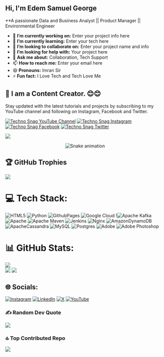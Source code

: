 ## Hi, I'm Edem Samuel George
**A passionate Data and Business Analyst || Product Manager || Environmental Engineer


- 🔭 **I’m currently working on:** Enter your project info here
- 🌱 **I’m currently learning:** Enter your tech here
- 👯 **I’m looking to collaborate on:** Enter your project name and info
- 🤔 **I’m looking for help with:** Your project here
- 💬 **Ask me about:** Collaboration, Tech Support
- 📫 **How to reach me:** Enter your email here
- 😄 **Pronouns:** Imran Sir
- ⚡ **Fun fact:** I Love Tech and Tech Love Me

## 🔗 I am a Content Creator. 😊😊

Stay updated with the latest tutorials and projects by subscribing to my YouTube channel and following on Instagram, Facebook and Twitter.

[![Techno Snag YouTube Channel](https://img.shields.io/badge/YouTube-Techno%20Snag-red?logo=youtube&logoColor=white)](https://www.youtube.com/technosnag) [![Techno Snag Instagram](https://img.shields.io/badge/Instagram-Techno%20Snag-pink?logo=instagram&logoColor=white)](https://www.instagram.com/technosnag) [![Techno Snag Facebook](https://img.shields.io/badge/Facebook-Techno%20Snag-blue?logo=facebook&logoColor=white)](https://www.facebook.com/technosnag) [![Techno Snag Twitter](https://img.shields.io/badge/Twitter-Techno%20Snag-lightblue?logo=twitter&logoColor=white)](https://twitter.com/technosnag)

[![](https://visitcount.itsvg.in/api?id=alamimran613&icon=1&color=4)](https://visitcount.itsvg.in)

<!-- Snake Game Repo View -->

<div align="center">
  <img src="https://profile-readme-generator.com/assets/snake.svg" alt="Snake animation" />
</div>

## 🏆 GitHub Trophies
![](https://github-profile-trophy.vercel.app/?username=alamimran613&theme=radical&no-frame=false&no-bg=false&margin-w=4)


# 💻 Tech Stack:
![HTML5](https://img.shields.io/badge/html5-%23E34F26.svg?style=for-the-badge&logo=html5&logoColor=white) ![Python](https://img.shields.io/badge/python-3670A0?style=for-the-badge&logo=python&logoColor=ffdd54) ![GithubPages](https://img.shields.io/badge/github%20pages-121013?style=for-the-badge&logo=github&logoColor=white) ![Google Cloud](https://img.shields.io/badge/GoogleCloud-%234285F4.svg?style=for-the-badge&logo=google-cloud&logoColor=white) !![Apache Kafka](https://img.shields.io/badge/Apache%20Kafka-000?style=for-the-badge&logo=apachekafka) ![Apache](https://img.shields.io/badge/apache-%23D42029.svg?style=for-the-badge&logo=apache&logoColor=white) ![Apache Maven](https://img.shields.io/badge/Apache%20Maven-C71A36?style=for-the-badge&logo=Apache%20Maven&logoColor=white) ![Jenkins](https://img.shields.io/badge/jenkins-%232C5263.svg?style=for-the-badge&logo=jenkins&logoColor=white) ![Nginx](https://img.shields.io/badge/nginx-%23009639.svg?style=for-the-badge&logo=nginx&logoColor=white) ![AmazonDynamoDB](https://img.shields.io/badge/Amazon%20DynamoDB-4053D6?style=for-the-badge&logo=Amazon%20DynamoDB&logoColor=white) ![ApacheCassandra](https://img.shields.io/badge/cassandra-%231287B1.svg?style=for-the-badge&logo=apache-cassandra&logoColor=white) ![MySQL](https://img.shields.io/badge/mysql-%2300000f.svg?style=for-the-badge&logo=mysql&logoColor=white) ![Postgres](https://img.shields.io/badge/postgres-%23316192.svg?style=for-the-badge&logo=postgresql&logoColor=white) ![Adobe](https://img.shields.io/badge/adobe-%23FF0000.svg?style=for-the-badge&logo=adobe&logoColor=white) ![Adobe Photoshop](https://img.shields.io/badge/adobe%20photoshop-%2331A8FF.svg?style=for-the-badge&logo=adobe%20photoshop&logoColor=white)


# 📊 GitHub Stats:
![](https://github-readme-stats.vercel.app/api/top-langs/?username=alamimran613&theme=dark&hide_border=false&include_all_commits=true&count_private=true&layout=compact)<br>
![](https://github-readme-stats.vercel.app/api?username=alamimran613&theme=dark&hide_border=false&include_all_commits=true&count_private=true)
![](https://github-readme-streak-stats.herokuapp.com/?user=alamimran613&theme=dark&hide_border=false)

## 🌐 Socials:
[![Instagram](https://img.shields.io/badge/Instagram-%23E4405F.svg?logo=Instagram&logoColor=white)](https://instagram.com/ImranKhanYouTuber) [![LinkedIn](https://img.shields.io/badge/LinkedIn-%230077B5.svg?logo=linkedin&logoColor=white)](https://linkedin.com/in/alamimran613) [![X](https://img.shields.io/badge/X-black.svg?logo=X&logoColor=white)](https://x.com/ikyoutuber) [![YouTube](https://img.shields.io/badge/YouTube-%23FF0000.svg?logo=YouTube&logoColor=white)](https://youtube.com/@technosnag) 

### ✍️ Random Dev Quote
![](https://quotes-github-readme.vercel.app/api?type=horizontal&theme=radical)

### 🔝 Top Contributed Repo
![](https://github-contributor-stats.vercel.app/api?username=alamimran613&limit=5&theme=dark&combine_all_yearly_contributions=true)



<!-- Proudly created with GPRM ( https://gprm.itsvg.in ) -->
